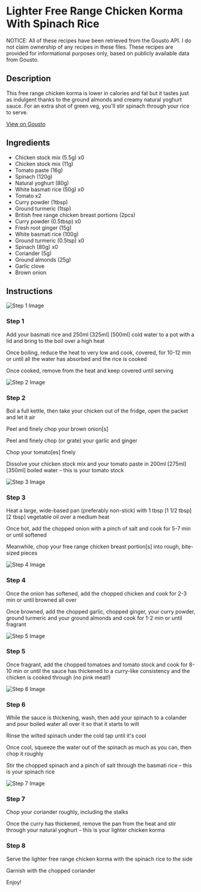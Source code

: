 # Lighter Free Range Chicken Korma With Spinach Rice

NOTICE: All of these recipes have been retrieved from the Gousto API. I do not claim ownership of any recipes in these files. These recipes are provided for informational purposes only, based on publicly available data from Gousto.

## Description

This free range chicken korma is lower in calories and fat but it tastes just as indulgent thanks to the ground almonds and creamy natural yoghurt sauce. For an extra shot of green veg, you'll stir spinach through your rice to serve. 

[View on Gousto](https://www.gousto.co.uk/recipes/cookbook/lighter-free-range-chicken-korma-with-spinach-rice)

## Ingredients

- Chicken stock mix (5.5g) x0
- Chicken stock mix (11g)
- Tomato paste (16g)
- Spinach (120g)
- Natural yoghurt (80g)
- White basmati rice (50g) x0
- Tomato x2
- Curry powder (1tbsp)
- Ground turmeric (1tsp)
- British free range chicken breast portions (2pcs)
- Curry powder (0.5tbsp) x0
- Fresh root ginger (15g)
- White basmati rice (100g)
- Ground turmeric (0.5tsp) x0
- Spinach (80g) x0
- Coriander (5g)
- Ground almonds (25g)
- Garlic clove
- Brown onion

## Instructions

![Step 1 Image](https://production-media.gousto.co.uk/cms/recipe-step-image/Step-1-37-1715931124865-x200.jpg)

### Step 1

Add your basmati rice and 250ml <span class="text-purple">[325ml]</span><span class="text-danger"> [500ml]</span> cold water to a pot with a lid and bring to the boil over a high heat

Once boiling, reduce the heat to very low and cook, covered, for 10-12 min or until all the water has absorbed and the rice is cooked

Once cooked, remove from the heat and keep covered until serving

![Step 2 Image](https://production-media.gousto.co.uk/cms/recipe-step-image/Step-2-36-1715931148951-x200.jpg)

### Step 2

Boil a full kettle, then take your chicken out of the fridge, open the packet and let it air

Peel and finely chop your brown onion[s]

Peel and finely chop (or grate) your garlic and ginger

Chop your tomato[es] finely

Dissolve your chicken stock mix and your tomato paste in 200ml <span class="text-purple">[275ml]</span><span class="text-danger"> [350ml]</span> boiled water – this is your tomato stock

![Step 3 Image](https://production-media.gousto.co.uk/cms/recipe-step-image/Step-3-42-1715931162043-x200.jpg)

### Step 3

Heat a large, wide-based pan (preferably non-stick) with 1 tbsp <span class="text-purple">[1 1/2 tbsp]</span> <span class="text-danger">[2 tbsp] </span>vegetable oil over a medium heat

Once hot, add the chopped onion with a pinch of salt and cook for 5-7 min or until softened

Meanwhile, chop your free range chicken breast portion[s] into rough, bite-sized pieces

![Step 4 Image](https://production-media.gousto.co.uk/cms/recipe-step-image/Step-4-37-1715931165686-x200.jpg)

### Step 4

Once the onion has softened, add the chopped chicken and cook for 2-3 min or until browned all over

Once browned, add the chopped garlic, chopped ginger, your curry powder, ground turmeric and your ground almonds and cook for 1-2 min or until fragrant

![Step 5 Image](https://production-media.gousto.co.uk/cms/recipe-step-image/Step-5-38-1715931168802-x200.jpg)

### Step 5

Once fragrant, add the chopped tomatoes and tomato stock and cook for 8-10 min or until the sauce has thickened to a curry-like consistency and the chicken is cooked through (no pink meat!)

![Step 6 Image](https://production-media.gousto.co.uk/cms/recipe-step-image/Step-6-37-1715931174058-x200.jpg)

### Step 6

While the sauce is thickening, wash, then add your spinach to a colander and pour boiled water all over it so that it starts to wilt

Rinse the wilted spinach under the cold tap until it's cool

Once cool, squeeze the water out of the spinach as much as you can, then chop it roughly

Stir the chopped spinach and a pinch of salt through the basmati rice – this is your spinach rice

![Step 7 Image](https://production-media.gousto.co.uk/cms/recipe-step-image/Step-7-37-1715931177801-x200.jpg)

### Step 7

Chop your coriander roughly, including the stalks

Once the curry has thickened, remove the pan from the heat and stir through your natural yoghurt – this is your lighter chicken korma

### Step 8

Serve the lighter free range chicken korma with the spinach rice to the side

Garnish with the chopped coriander

Enjoy!

